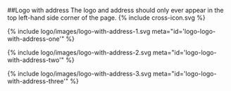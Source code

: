 ##Logo with address
The logo and address should only ever appear in the top left-hand side corner of the page.
{% include cross-icon.svg %}

{% include logo/images/logo-with-address-1.svg meta="id='logo-logo-with-address-one'" %}

{% include logo/images/logo-with-address-2.svg meta="id='logo-logo-with-address-two'" %}

{% include logo/images/logo-with-address-3.svg meta="id='logo-logo-with-address-three'" %}